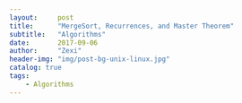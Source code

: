```yaml
---
layout:     post
title:      "MergeSort, Recurrences, and Master Theorem"
subtitle:   "Algorithms"
date:       2017-09-06
author:     "Zexi"
header-img: "img/post-bg-unix-linux.jpg"
catalog: true
tags:
    - Algorithms
---
```

